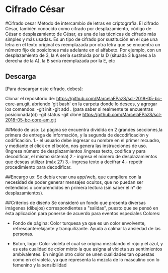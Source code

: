 # Cifrado César

#Cifrado cesar
Método de intercambio de letras en criptografía.
El cifrado César, también conocido como cifrado por desplazamiento, código de César o desplazamiento de César, es una de las técnicas de cifrado más simples y más usadas. Es un tipo de cifrado por sustitución en el que una letra en el texto original es reemplazada por otra letra que se encuentra un número fijo de posiciones más adelante en el alfabeto. Por ejemplo, con un desplazamiento de 3, la A sería sustituida por la D (situada 3 lugares a la derecha de la A), la B sería reemplazada por la E, etc 

## Descarga

[Para descargar este cifrado, debes]:

 Clonar el repositorio de: https://github.com/MarcelaFPazS/scl-2018-05-bc-core-am.git, abriendo 'git bash' en la carpeta donde lo desees, y agregar los comandos:
-git init
-git add . (para saber si realmente te encuentras posicionada(o))
-git status
-git clone https://github.com/MarcelaFPazS/scl-2018-05-bc-core-am.git

##Modo de uso:
La página se encuentra dividida en 2 grandes secciones,la primera de entrega de información, y la segunda de decodificación y codificación.
1.- el usuario debe ingresar su nombre en el primer recuadro, y mediante el click en el botón, nos genera las instrucciones de uso.
(Ingresa número de desplazamientos /ingresa texto, codifica y para decodificar, el mismo sistema)
2.- ingresa el número de desplazamientos que deseas utilizar (máx 27)
3.- ingresa texto a decifrar
4.- repetir procedimiento para decodificar.

##Encargo ux:
Se debía crear una app/web, que cumpliera con la necesidad de poder generar mensajes ocultos, que no puedan ser entendidos o comprendidos en primera lectura  (sin saber el n° de desplazamientos).

##Criterios de diseño
Se consideró un fondo que presenta diversas imágenes (dibujos) correspondientes a "salidas", puesto que se pensó en ésta aplicación para ponerse de acuerdo para eventos especiales
Colores:

* Fondo de página:
 Color turquesa ya que es un color envolvente, refrescanterelajante y tranquilizante. Ayuda a calmar la ansiedad de las personas.

* Boton, logo:
Color violeta el cual se origina mezclando el rojo y el azul, y es esta cualidad de color mixto la que asigna al violeta sus sentimientos ambivalentes.
En ningún otro color se unen cualidades tan opuestas como en el violeta, ya que representa la mezcla de lo masculino con lo femenino y la sensibilidad